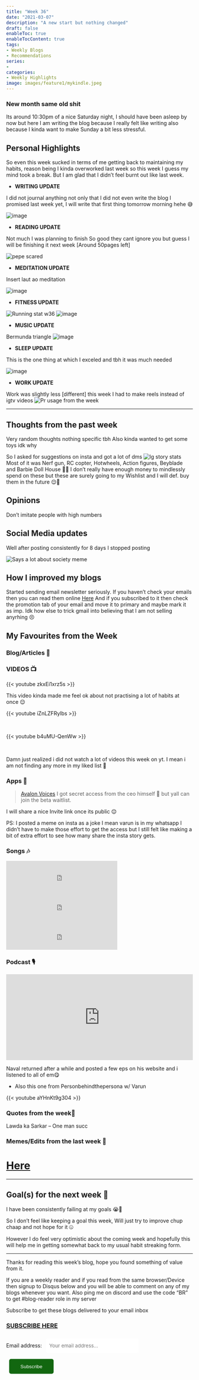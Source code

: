 ```yaml
---
title: "Week 36"
date: "2021-03-07"
description: "A new start but nothing changed"
draft: false
enableToc: true
enableTocContent: true
tags:
- Weekly Blogs 
- Recommendations 
series:
-
categories:
- Weekly Highlights
image: images/feature1/mykindle.jpeg
---
```



### New month same old shit
Its around 10:30pm of a nice Saturday night, I should have been asleep by now but here I am writing the blog because I really felt like writing also because I kinda want to make Sunday a bit less stressful.

## Personal Highlights 
So even this week sucked in terms of me getting back to maintaining my habits, reason being I kinda overworked last week so this week I guess my mind took a break.
But I am glad that I didn’t feel burnt out like last week.
-	**WRITING UPDATE**

I did not journal anything not only that I did not even write the blog I promised last week yet, I will write that first thing tomorrow morning hehe 😅

![image]()



-	**READING UPDATE**

Not much I was planning to finish So good they cant ignore you but guess I will be finishing it next week [Around 50pages left]

![pepe scared](https://i.imgur.com/RIMiCdh.png)



-	**MEDITATION UPDATE**

Insert laut ao meditation 

![image]()



-	**FITNESS UPDATE**

![Running stat w36]()
![image]()

	

-	**MUSIC UPDATE**

Bermunda triangle
![image]()


-	**SLEEP UPDATE**

This is the one thing at which I exceled and tbh it was much needed

![image]()


-	**WORK UPDATE**

Work was slightly less [different] this week
I had to make reels instead of igtv videos
![Pr usage from the week](https://i.imgur.com/qO8VdXY.png)

---- 

## Thoughts from the past week
Very random thoughts nothing specific tbh
Also kinda wanted to get some toys idk why

So I asked for suggestions on insta and got a lot of dms 
![Ig story stats]()
Most of it was Nerf gun, RC copter, Hotwheels, Action figures, Beyblade and Barbie Doll House 🤭🤭
I don’t really have enough money to mindlessly spend on these but these are surely going to my Wishlist and I will def. buy them in the future 😌🤲

## Opinions 
Don’t imitate people with high numbers

## Social Media updates 
Well after posting consistently for 8 days I stopped posting 

![Says a lot about society meme](https://i.imgur.com/fLWEF4E.png)

## How I improved my blogs 
Started sending email newsletter seriously.
If you haven’t check your emails then you can read them online [Here](http://newsletter.teeaarbee.com/) 
And if you subscribed to it then check the promotion tab of your email and move it to primary and maybe mark it as imp. 
Idk how else to trick gmail into believing that I am not selling anyrhing 😣
## My Favourites from the Week 
### Blog/Articles 📑

### VIDEOS 📺
{{< youtube zkxEi1xrz5s >}}

This video kinda made me feel ok about not practising a lot of habits at once 😌


{{< youtube iZnLZFRylbs >}}

<br>

{{< youtube b4uMU-QenWw >}}

<br>

Damn just realized i did not watch a lot of videos this week on yt. I mean i am not finding any more in my liked list 👀


### Apps 📱 
> [Avalon Voices](https://bit.ly/2NYmlRL)
I got secret access from the ceo himself 🤭 but yall can join the beta waitlist.

I will share a nice Invite link once its public 😌


PS: I posted a meme on insta as a joke I mean varun is in my whatsapp I didn’t have to make those effort to get the access but I still felt like making a bit of extra effort to see how many share the insta story gets.

### Songs 🎶
<iframe src="https://open.spotify.com/embed/album/2u75PJw6CSXgJ9GlA8SRsp" width="300" height="80" frameborder="0" allowtransparency="true" allow="encrypted-media"></iframe>

<iframe src="https://open.spotify.com/embed/album/3bUkuIfrB6cOhuHr9R2Zvw" width="300" height="80" frameborder="0" allowtransparency="true" allow="encrypted-media"></iframe>

<iframe src="https://open.spotify.com/embed/track/5YRmAigOIXQRUcT5hPCLLB" width="300" height="80" frameborder="0" allowtransparency="true" allow="encrypted-media"></iframe>

### Podcast 🎙

<iframe src="https://open.spotify.com/embed-podcast/episode/6kNwqDAtRbtUG7pQQiRCq3" width="100%" height="232" frameborder="0" allowtransparency="true" allow="encrypted-media"></iframe>

Naval returned after a while and posted a few eps on his website and i listened to all of em😋

- Also this one from Personbehindthepersona w/ Varun

{{< youtube aYHnKt9g304 >}}


### Quotes from the week📃

Lawda ka Sarkar – One man succ

### Memes/Edits from the last week 🐒

# [Here](https://bit.ly/trbweek36memes)

----
## Goal(s) for the next week 🥅

I have been consistently failing at my goals 😭🤣 

So I don’t feel like keeping a goal this week, Will just try to improve chup chaap and not hope for it 🤐

However I do feel very optimistic about the coming week and hopefully this will help me in getting somewhat back to my usual habit streaking form.

----

Thanks for reading this week’s blog, hope you found something of value from it.

If you are a weekly reader and if you read from the same browser/Device then signup to Disqus below and you will be able to comment on any of my blogs whenever you want. Also ping me on discord and use the code “BR” to get #blog-reader role in my server 

Subscribe to get these blogs delivered to your email inbox

### [SUBSCRIBE HERE](https://teeaarbee.com/#blog)
<div id="revue-embed">
<form action="https://www.getrevue.co/profile/teeaarbee/add_subscriber" method="post" id="revue-form" name="revue-form" target="_blank">
    <div class="revue-form-group">
    <label for="member_email">Email address: </label>
    <input class="mb-24 revue-form-field" placeholder="Your email address..." type="email" name="member[email]" id="member_email" style="width: 250px;padding: 8px;border-radius: 5px;font-family: inherit;border: 0;height: 40px;margin: 8px;">
    <div class="revue-form-actions" style="display: inline-block;">
        <input type="submit" class="button__large" value="Subscribe" name="member[subscribe]" id="member_submit" style="border: 0;height: 40px;width:120px;border-radius: 5px;background:#126710;color:#ffffff;cursor:pointer;margin: 8px;">
    </div>
    </div>
</form>
</div>
                

